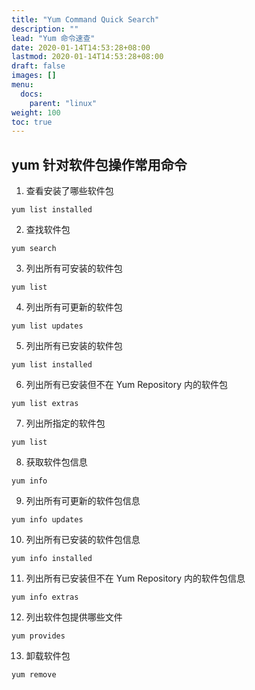 ```yaml
---
title: "Yum Command Quick Search"
description: ""
lead: "Yum 命令速查"
date: 2020-01-14T14:53:28+08:00
lastmod: 2020-01-14T14:53:28+08:00
draft: false
images: []
menu:
  docs:
    parent: "linux"
weight: 100
toc: true
---
```


## yum 针对软件包操作常用命令

1. 查看安装了哪些软件包

```
yum list installed
```

2. 查找软件包

```
yum search
```

3. 列出所有可安装的软件包

```
yum list
```

4. 列出所有可更新的软件包

```
yum list updates
```

5. 列出所有已安装的软件包

```
yum list installed
```

6. 列出所有已安装但不在 Yum Repository 内的软件包

```
yum list extras
```

7. 列出所指定的软件包

```
yum list
```

8. 获取软件包信息

```
yum info
```

9. 列出所有可更新的软件包信息

```
yum info updates
```

10. 列出所有已安装的软件包信息

```
yum info installed
```

11. 列出所有已安装但不在 Yum Repository 内的软件包信息

```
yum info extras
```

12. 列出软件包提供哪些文件

```
yum provides
```

13. 卸载软件包

```
yum remove
```
